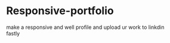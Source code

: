# Responsive-portfolio
make a responsive and well profile and upload ur work to linkdin
<br>
fastly
